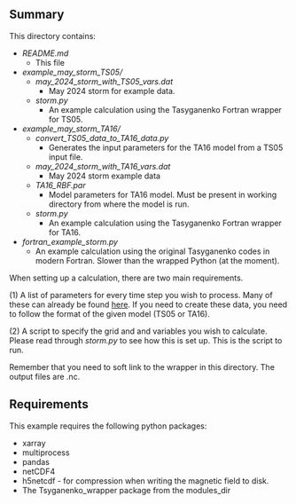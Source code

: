 ## Summary

This directory contains:

 - *README.md* 
    - This file
 - *example_may_storm_TS05/*
     - *may_2024_storm_with_TS05_vars.dat*
        - May 2024 storm for example data.
     - *storm.py*
        - An example calculation using the Tasyganenko Fortran wrapper for TS05.  
 - *example_may_storm_TA16/*
     - *convert_TS05_data_to_TA16_data.py*
        - Generates the input parameters for the TA16 model from a TS05 input file.
    - *may_2024_storm_with_TA16_vars.dat*
        - May 2024 storm example data
    - *TA16_RBF.par*
        - Model parameters for TA16 model. Must be present in working directory from where the model is run.
    - *storm.py*
        - An example calculation using the Tasyganenko Fortran wrapper for TA16.  
 - *fortran_example_storm.py*
    - An example calculation using the original Tasyganenko codes in modern Fortran. Slower than the wrapped Python (at the moment).

When setting up a calculation, there are two main requirements. 

(1) A list of parameters for every time step you wish to process. Many of these can already be found [here](https://geo.phys.spbu.ru/~tsyganenko/empirical-models/magnetic_field/ta16/). If you need to create these data, you need to follow the format of the given model (TS05 or TA16).

(2) A script to specify the grid and and variables you wish to calculate. Please read through *storm.py* to see how this is set up. This is the script to run.

Remember that you need to soft link to the wrapper in this directory. The output files are .nc.

## Requirements

This example requires the following python packages:

 - xarray
 - multiprocess
 - pandas
 - netCDF4
 - h5netcdf - for compression when writing the magnetic field to disk.
 - The Tsyganenko_wrapper package from the modules_dir
